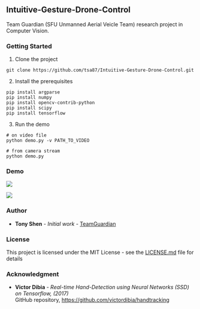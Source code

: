 ## Intuitive-Gesture-Drone-Control

Team Guardian (SFU Unmanned Aerial Veicle Team) research project in Computer Vision.

### Getting Started
1. Clone the project 
```
git clone https://github.com/tsa87/Intuitive-Gesture-Drone-Control.git
```
2. Install the prerequisites
```
pip install argparse
pip install numpy
pip install opencv-contrib-python
pip install scipy
pip install tensorflow
```
3. Run the demo
```
# on video file
python demo.py -v PATH_TO_VIDEO
```
```
# from camera stream
python demo.py
```

### Demo
![](https://media.giphy.com/media/MB0S2CQ7dfTXFIbpTy/giphy.gif)

![](https://media.giphy.com/media/dWNUY5N1c617vimo2c/giphy.gif)

### Author

* **Tony Shen** - *Initial work* - [TeamGuardian](https://github.com/Team-Guardian)

### License

This project is licensed under the MIT License - see the [LICENSE.md](LICENSE.md) file for details

### Acknowledgment

* **Victor Dibia** - *Real-time Hand-Detection using Neural Networks (SSD) on Tensorflow, (2017)*  
GitHub repository, https://github.com/victordibia/handtracking




